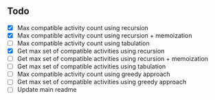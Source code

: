 ## Todo

- [x] Max compatible activity count using recursion
- [x] Max compatible activity count using recursion + memoization
- [ ] Max compatible activity count using tabulation
- [x] Get max set of compatible activities using recursion
- [ ] Get max set of compatible activities using recursion + memoization
- [ ] Get max set of compatible activities using tabulation
- [ ] Max compatible activity count using greedy approach
- [ ] Get max set of compatible activities using greedy approach
- [ ] Update main readme

